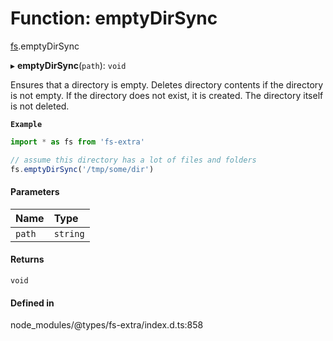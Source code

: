 # Function: emptyDirSync

[fs](../modules/fs.md).emptyDirSync

▸ **emptyDirSync**(`path`): `void`

Ensures that a directory is empty. Deletes directory contents if the directory is not empty.
If the directory does not exist, it is created. The directory itself is not deleted.

**`Example`**

```ts
import * as fs from 'fs-extra'

// assume this directory has a lot of files and folders
fs.emptyDirSync('/tmp/some/dir')
```

#### Parameters

| Name | Type |
| :------ | :------ |
| `path` | `string` |

#### Returns

`void`

#### Defined in

node_modules/@types/fs-extra/index.d.ts:858
